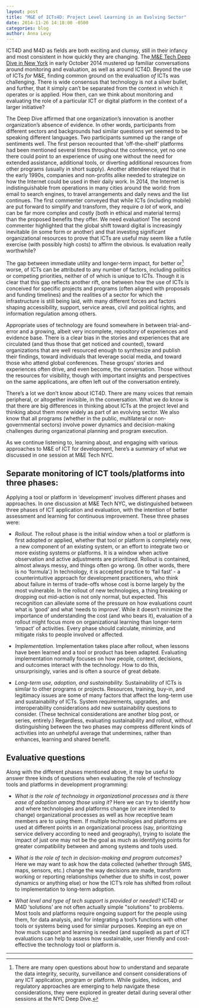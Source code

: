 ```yaml
---
layout: post
title: "M&E of ICTs4D: Project Level Learning in an Evolving Sector"
date: 2014-11-26 14:18:00 -0500
categories: blog
author: Anna Levy
---
```

ICT4D and M4D as fields are both exciting and clumsy, still in their infancy and most consistent in how quickly they are changing. The[ M&E Tech Deep Dive in New York](http://mandetech.org/agenda-nyc/) in early October 2014 mustered up familiar conversations around monitoring and evaluation, as well as around ICT4D. Beyond the use of ICTs *for* M&E, finding common ground on the evaluation *of* ICTs was challenging. There is wide consensus that technology is not a silver bullet, and further, that it simply can’t be separated from the context in which it operates or is applied. How then, can we think about monitoring and evaluating the role of a particular ICT or digital platform in the context of a larger initiative?

The Deep Dive affirmed that one organization’s innovation is another organization’s absence of evidence.  In other words, participants from different sectors and backgrounds had similar questions yet seemed to be speaking different languages. Two participants summed up the range of sentiments well.  The first person recounted that 'off-the-shelf' platforms had been mentioned several times throughout the conference, yet no one there could point to an experience of using one without the need for extended assistance, additional tools, or diverting additional resources from other programs (usually in short supply). Another attendee relayed that in the early 1990s, companies and non-profits alike needed to strategize on how the Internet could be used in their daily work. In 2014, the Internet is indistinguishable from operations in many cities around the world: from email to search engines, to travel arrangements and daily news and the list continues. The first commenter conveyed that while ICTs (including mobile) are put forward to simplify and transform, they require *a lot* of work, and can be far more complex and costly (both in ethical and material terms) than the proposed benefits they offer. We need evaluation! The second commenter highlighted that the global shift toward digital is increasingly inevitable (in some form or another) and that investing significant organizational resources to prove that ICTs are useful may seem like a futile exercise (with possibly high costs) to affirm the obvious. Is evaluation really worthwhile?

The gap between immediate utility and longer-term impact, for better or[^1] worse, of ICTs can be attributed to any number of factors, including politics or competing priorities, neither of of which is unique to ICTs. Though it is clear that this gap reflects another rift, one between how the use of ICTs is conceived for specific projects and programs (often aligned with proposals and funding timelines) and the realities of a sector for which the infrastructure is still being laid, with many different forces and factors shaping accessibility, support, service areas, civil and political rights, and information regulation among others.

Appropriate uses of technology are found somewhere in between trial-and-error and a growing, albeit very incomplete, repository of experiences and evidence base. There is a clear bias in the stories and experiences that are circulated (and thus those that get noticed and counted), toward organizations that are well resourced enough to synthesize and publish their findings, toward individuals that leverage social media, and toward those who attend global conferences. These groups’ stories and experiences often drive, and even become, the conversation. Those without the resources for visibility, though with important insights and perspectives on the same applications, are often left out of the conversation entirely.



There’s a lot we don’t know about ICT4D. There are many voices that remain peripheral, or altogether invisible, in the conversation. What we do know is that there are big differences in thinking about ICTs at the project level and thinking about them more widely as part of an evolving sector. We also know that all programs (whether in the public, multilateral or non-governmental sectors) involve power dynamics and decision-making challenges during organizational planning and program execution.  

As we continue listening to, learning about, and engaging with various approaches to M&E of ICT for development, here’s a summary of what we discussed in one session at M&E Tech NYC.

## Separate monitoring of ICT tools/platforms into three phases:

Applying a tool or platform in ‘development’ involves different phases and approaches. In one discussion at M&E Tech NYC, we distinguished between three phases of ICT application and evaluation, with the intention of better assessment and learning for continuous improvement. These three phases were:

* *Rollout.* The rollout phase is the initial window when a tool or platform is first adopted or applied, whether that tool or platform is completely new, a new component of an existing system, or an effort to integrate two or more existing systems or platforms. It is a window when active observation and active adjustments are prioritized. Rollout is contained, almost always messy, and things often go wrong. (In other words, there is no ‘formula’.) In technology, it is accepted practice to ‘fail fast’ - a counterintuitive approach for development practitioners, who think about failure in terms of trade-offs whose cost is borne largely by the most vulnerable. In the rollout of new technologies, a thing breaking or dropping out mid-action is not only normal, but expected. This recognition can alleviate some of the pressure on how evaluations count what is ‘good’ and what ‘needs to improve’. While it doesn’t minimize the importance of understanding the cost (and who bears it), evaluation of a rollout might focus more on organizational learning than longer-term ‘impact’ of activities. Every phase should calculate, minimize, and mitigate risks to people involved or affected.

* *Implementation.* Implementation takes place after rollout, when lessons have been learned and a tool or product has been adapted. Evaluating implementation normally focuses on how people, context, decisions, and outcomes interact with the technology. How to do this, unsurprisingly, varies and is often a source of great debate.   

* *Long-term use, adoption, and sustainability.* Sustainability of ICTs is similar to other programs or projects. Resources, training, buy-in, and legitimacy issues are some of many factors that affect the long-term use and sustainability of ICTs. System requirements, upgrades, and interoperability considerations add new sustainability questions to consider. (These technical considerations are another blog post, or series, entirely.) Regardless, evaluating sustainability and rollout, without distinguishing between the two phases may compress different kinds of activities into an unhelpful average that undermines, rather than enhances, learning and shared benefit.

## Evaluative questions

Along with the different phases mentioned above, it may be useful to answer three kinds of questions when evaluating the role of technology tools and platforms in development programming:

* *What is the role of technology in organizational processes and is there ease of adoption among those using it?* Here we can try to identify how and where technologies and platforms change (or are intended to change) organizational processes as well as how receptive team members are to using them. If multiple technologies and platforms are used at different points in an organizational process (say, prioritizing service delivery according to need and geography), trying to isolate the impact of just one may not be the goal as much as identifying points for greater compatibility between and among systems and tools used.  

* *What is the role of tech in decision-making and program outcomes?* Here we may want to ask how the data collected (whether through SMS, maps, sensors, etc.) change the way decisions are made, transform working or reporting relationships (whether due to shifts in cost, power dynamics or anything else) or how the ICT’s role has shifted from rollout to implementation to long-term adoption.

* *What level and type of tech support is provided or needed?* ICT4D or M4D ‘solutions’ are not often actually simple "solutions" to problems. Most tools and platforms require ongoing support for the people using them, for data analysis, and for integrating a tool’s functions with other tools or systems being used for similar purposes. Keeping an eye on how much support and learning is needed (and supplied) as part of ICT evaluations can help to assess how sustainable, user friendly and cost-effective the technology tool or platform is.

---
[^1]: There are many open questions about how to understand and separate the data integrity, security, surveillance and consent considerations of any ICT application, program or platform. While guides, indices, and regulatory approaches are emerging to help navigate these considerations, they were explored in greater detail during several other sessions at the NYC Deep Dive.
